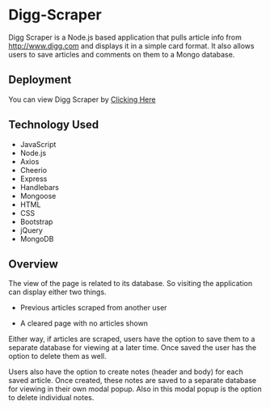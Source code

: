 # Digg-Scraper

Digg Scraper is a Node.js based application that pulls article info from http://www.digg.com and displays it in a simple card format. It also allows users to save articles and comments on them to a Mongo database.

## Deployment
You can view Digg Scraper by [Clicking Here](https://digg-scraper.herokuapp.com/)

## Technology Used
- JavaScript
- Node.js
- Axios
- Cheerio
- Express
- Handlebars
- Mongoose
- HTML
- CSS
- Bootstrap
- jQuery
- MongoDB


## Overview

The view of the page is related to its database. So visiting the application can display either two things.

- Previous articles scraped from another user

- A cleared page with no articles shown

Either way, if articles are scraped, users have the option to save them to a separate database for viewing at a later time. Once saved the user has the option to delete them as well.

Users also have the option to create notes (header and body) for each saved article. Once created, these notes are saved to a separate database for viewing in their own modal popup. Also in this modal popup is the option to delete individual notes.


